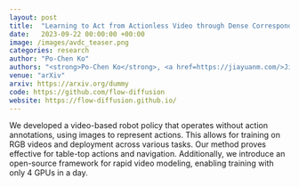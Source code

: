 ```yaml
---
layout: post
title:  "Learning to Act from Actionless Video through Dense Correspondences"
date:   2023-09-22 00:00:00 +00:00
image: /images/avdc_teaser.png
categories: research
author: "Po-Chen Ko"
authors: "<strong>Po-Chen Ko</strong>, <a href=https://jiayuanm.com/>Jiayuan Mao</a>, <a href=https://yilundu.github.io/>Yilun Du</a>, <a href=https://shaohua0116.github.io/>Shao-Hua Sun</a>, <a href=https://cocosci.mit.edu/josh>Joshua B. Tenenbaum</a>"
venue: "arXiv"
arxiv: https://arxiv.org/dummy
code: https://github.com/flow-diffusion
website: https://flow-diffusion.github.io/
---
```

We developed a video-based robot policy that operates without action annotations, using images to represent actions. This allows for training on RGB videos and deployment across various tasks. Our method proves effective for table-top actions and navigation. Additionally, we introduce an open-source framework for rapid video modeling, enabling training with only 4 GPUs in a day.